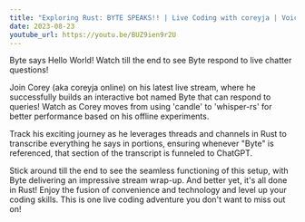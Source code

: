 ```yaml
---
title: "Exploring Rust: BYTE SPEAKS!! | Live Coding with coreyja | Voice Transcription and Bot Programming in Rust"
date: 2023-08-23
youtube_url: https://youtu.be/BUZ9ien9r2U
---
```


Byte says Hello World! Watch till the end to see Byte respond to live chatter questions!

Join Corey (aka coreyja online) on his latest live stream, where he successfully builds an interactive bot named Byte that can respond to queries! Watch as Corey moves from using 'candle' to 'whisper-rs' for better performance based on his offline experiments.

Track his exciting journey as he leverages threads and channels in Rust to transcribe everything he says in portions, ensuring whenever "Byte" is referenced, that section of the transcript is funneled to ChatGPT.

Stick around till the end to see the seamless functioning of this setup, with Byte delivering an impressive stream wrap-up. And better yet, it's all done in Rust! Enjoy the fusion of convenience and technology and level up your coding skills. This is one live coding adventure you don't want to miss out on!
